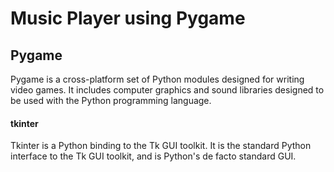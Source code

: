 # Music Player using Pygame

## Pygame
Pygame is a cross-platform set of Python modules designed for writing video games. It includes computer graphics and sound libraries designed to be used with the Python programming language.

#### tkinter
Tkinter is a Python binding to the Tk GUI toolkit. It is the standard Python interface to the Tk GUI toolkit, and is Python's de facto standard GUI. 




